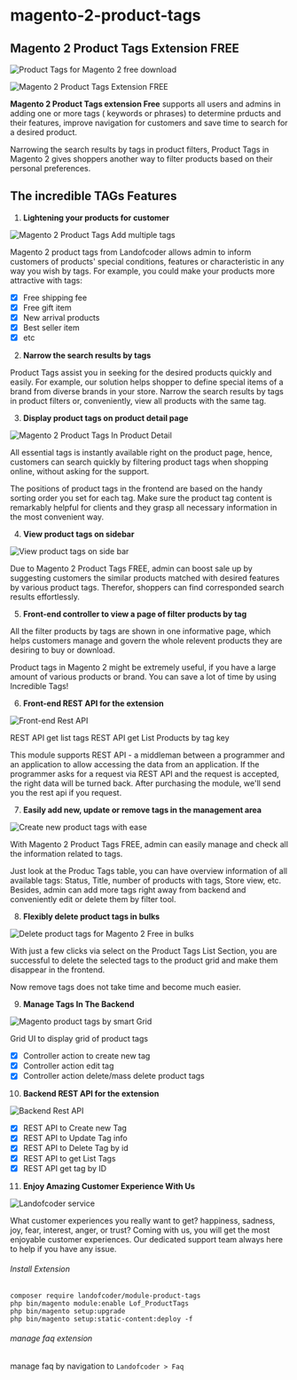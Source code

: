 # magento-2-product-tags
## Magento 2 Product Tags Extension FREE

![ Product Tags for Magento 2 free download](https://landofcoder.com/media/resized/1170x600/wysiwyg/Magento-2-product-tags/Magento-2-product-tags-free.png)

![Magento 2 Product Tags Extension FREE](https://landofcoder.com/media/catalog/product/m/a/magento-2-product-tags-free-cover_1.png)

**Magento 2 Product Tags extension Free** supports all users and admins in adding one or more tags ( keywords or phrases) to determine prducts and their features, improve navigation for customers and save time to search for a desired product.

Narrowing the search results by tags in product filters, Product Tags in Magento 2 gives shoppers another way to filter products based on their personal preferences.

## The incredible TAGs Features

1. **Lightening your products for customer**

![Magento 2 Product Tags Add multiple tags](https://landofcoder.com/media/resized/650x500/wysiwyg/Magento-2-product-tags/Free-ship-tags.png)

Magento 2 product tags from Landofcoder allows admin to inform customers of products' special conditions, features or characteristic in any way you wish by tags.
For example, you could make your products more attractive with tags:

- [x] Free shipping fee
- [x] Free gift item
- [x] New arrival products
- [x] Best seller item 
- [x] etc

2. **Narrow the search results by tags**

Product Tags assist you in seeking for the desired products quickly and easily.
For example, our solution helps shopper to define special items of a brand from diverse brands in your store. 
Narrow the search results by tags in product filters or, conveniently, view all products with the same tag.

3. **Display product tags on product detail page**

![Magento 2 Product Tags In Product Detail](https://landofcoder.com/media/resized/650x500/wysiwyg/Magento-2-product-tags/Magento-2-product-tags-in-product-detail.png)

All essential tags is instantly available right on the product page, hence, customers can search quickly by filtering product tags when shopping online, without asking for the support.

The positions of product tags in the frontend are based on the handy sorting order you set for each tag.
Make sure the product tag content is remarkably helpful for clients and they grasp all necessary information in the most convenient way.

4. **View product tags on sidebar**

![ View product tags on side bar](https://landofcoder.com/media/resized/650x500/wysiwyg/Magento-2-product-tags/Magento-2-product-tags-in-the-sidebar.png)

Due to Magento 2 Product Tags FREE, admin can boost sale up by suggesting customers the similar products matched with desired features by various product tags. Therefor, shoppers can find corresponded search results effortlessly.

5. **Front-end controller to view a page of filter products by tag**

All the filter products by tags are shown in one informative page, which helps customers manage and govern the whole relevent products they are desiring to buy or download.

Product tags in Magento 2 might be extremely useful, if you have a large amount of various products or brand. You can save a lot of time by using Incredible Tags!

6. **Front-end REST API for the extension**

![ Front-end Rest API](https://landofcoder.com/media/resized/650x500/wysiwyg/Magento-2-product-tags/Magento-2-product-tags-rest-api.png)

REST API get list tags
REST API get List Products by tag key

This module supports REST API - a middleman between a programmer and an application to allow accessing the data from an application. If the programmer asks for a request via REST API and the request is accepted, the right data will be turned back. After purchasing the module, we'll send you the rest api if you request.

7. **Easily add new, update or remove tags in the management area**

![ Create new product tags with ease](https://landofcoder.com/media/resized/650x500/wysiwyg/Magento-2-product-tags/Magento-2-product-tags-smart-create-new-tags.png)

With Magento 2 Product Tags FREE, admin can easily manage and check all the information related to tags.

Just look at the Produc Tags table, you can have overview information of all available tags: Status, Title, number of products with tags, Store view, etc. Besides, admin can add more tags right away from backend and conveniently edit or delete them by filter tool.

8. **Flexibly delete product tags in bulks**

![ Delete product tags for Magento 2 Free in bulks](https://landofcoder.com/media/resized/650x500/wysiwyg/Magento-2-product-tags/Magento-2-product-tags-delete-in-bulks.png)

With just a few clicks via select on the Product Tags List Section, you are successful to delete the selected tags to the product grid and make them disappear in the frontend.

Now remove tags does not take time and become much easier.

9. **Manage Tags In The Backend**

![ Magento product tags by smart Grid](https://landofcoder.com/media/resized/650x500/wysiwyg/Magento-2-product-tags/Magento-2-product-tags-smart-grid-ui.png)

Grid UI to display grid of product tags
- [x] Controller action to create new tag
- [x] Controller action edit tag
- [x] Controller action delete/mass delete product tags

10. **Backend REST API for the extension**

![ Backend Rest API](https://landofcoder.com/media/resized/650x500/wysiwyg/Magento-2-product-tags/Magento-2-product-tags-rest-api-backend.png)

- [x] REST API to Create new Tag
- [x] REST API to Update Tag info
- [x] REST API to Delete Tag by id
- [x] REST API to get List Tags
- [x] REST API get tag by ID

11. **Enjoy Amazing Customer Experience With Us**

![Landofcoder service](https://landofcoder.com/media/wysiwyg/extensions/pro/emotiongif.gif)

What customer experiences you really want to get? happiness, sadness, joy, fear, interest, anger, or trust? Coming with us, you will get the most enjoyable customer experiences. Our dedicated support team always here to help if you have any issue.

###### Install Extension
```
composer require landofcoder/module-product-tags
php bin/magento module:enable Lof_ProductTags
php bin/magento setup:upgrade
php bin/magento setup:static-content:deploy -f

```

###### manage faq extension
manage faq by navigation to ```Landofcoder > Faq```
